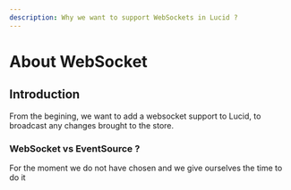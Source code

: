 ```yaml
---
description: Why we want to support WebSockets in Lucid ?
---
```


# About WebSocket

## Introduction

From the begining, we want to add a websocket support to Lucid, to broadcast any changes brought to the store.

### WebSocket vs EventSource ?

For the moment we do not have chosen and we give ourselves the time to do it



